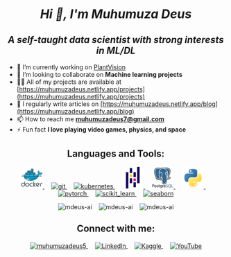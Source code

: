 <h1 align="center"><em>Hi 👋, I'm Muhumuza Deus</em></h1>
<h2 align="center"><em>A self-taught data scientist with strong interests in ML/DL</em></h2>

- 🔭 I’m currently working on [PlantVision](https://github.com/MDeus-ai/PlantVision)  
- 👯 I’m looking to collaborate on **Machine learning projects**  
- 👨‍💻 All of my projects are available at [https://muhumuzadeus.netlify.app/projects](https://muhumuzadeus.netlify.app/projects)  
- 📝 I regularly write articles on [https://muhumuzadeus.netlify.app/blog](https://muhumuzadeus.netlify.app/blog)  
- 📫 How to reach me **muhumuzadeus7@gmail.com**  
- ⚡ Fun fact **I love playing video games, physics, and space**  

<!-- “Languages and Tools” section first -->
<h2 align="center">Languages and Tools:</h2>
<p align="center">
  <a href="https://www.docker.com/" target="_blank" rel="noreferrer">
    <img src="https://raw.githubusercontent.com/devicons/devicon/master/icons/docker/docker-original-wordmark.svg" alt="docker" width="50" height="50"/>
  </a>&nbsp;&nbsp;&nbsp;
  <a href="https://git-scm.com/" target="_blank" rel="noreferrer">
    <img src="https://www.vectorlogo.zone/logos/git-scm/git-scm-icon.svg" alt="git" width="50" height="50"/>
  </a>&nbsp;&nbsp;&nbsp;
  <a href="https://kubernetes.io" target="_blank" rel="noreferrer">
    <img src="https://www.vectorlogo.zone/logos/kubernetes/kubernetes-icon.svg" alt="kubernetes" width="50" height="50"/>
  </a>&nbsp;&nbsp;&nbsp;
  <a href="https://pandas.pydata.org/" target="_blank" rel="noreferrer">
    <img src="https://raw.githubusercontent.com/devicons/devicon/2ae2a900d2f041da66e950e4d48052658d850630/icons/pandas/pandas-original.svg" alt="pandas" width="50" height="50"/>
  </a>&nbsp;&nbsp;&nbsp;
  <a href="https://www.postgresql.org" target="_blank" rel="noreferrer">
    <img src="https://raw.githubusercontent.com/devicons/devicon/master/icons/postgresql/postgresql-original-wordmark.svg" alt="postgresql" width="50" height="50"/>
  </a>&nbsp;&nbsp;&nbsp;
  <a href="https://www.python.org" rel="noreferrer">
    <img src="https://raw.githubusercontent.com/devicons/devicon/master/icons/python/python-original.svg" alt="python" width="50" height="50"/>
  </a>&nbsp;&nbsp;&nbsp;
  <a href="https://pytorch.org/" rel="noreferrer">
    <img src="https://www.vectorlogo.zone/logos/pytorch/pytorch-icon.svg" alt="pytorch" width="50" height="50"/>
  </a>&nbsp;&nbsp;&nbsp;
  <a href="https://scikit-learn.org/" rel="noreferrer">
    <img src="https://upload.wikimedia.org/wikipedia/commons/0/05/Scikit_learn_logo_small.svg" alt="scikit_learn" width="50" height="50"/>
  </a>&nbsp;&nbsp;&nbsp;
  <a href="https://seaborn.pydata.org/" rel="noreferrer">
    <img src="https://seaborn.pydata.org/_images/logo-mark-lightbg.svg" alt="seaborn" width="50" height="50"/>
  </a>
</p>

<!-- All three GitHub-stats images in one centered row -->
<p align="center">
  <img src="https://github-readme-stats.vercel.app/api/top-langs?username=mdeus-ai&show_icons=true&locale=en&layout=compact" alt="mdeus-ai" width="320" />&nbsp;&nbsp;&nbsp;
  <img src="https://github-readme-stats.vercel.app/api?username=mdeus-ai&show_icons=true&locale=en" alt="mdeus-ai" width="320" />&nbsp;&nbsp;&nbsp;
  <img src="https://github-readme-streak-stats.herokuapp.com/?user=mdeus-ai&" alt="mdeus-ai" width="320" />
</p>

<!-- “Connect with me” section last -->
<h2 align="center">Connect with me:</h2>
<p align="center">
  <a href="https://twitter.com/muhumuzadeus5" target="_blank">
    <img align="center" src="https://raw.githubusercontent.com/rahuldkjain/github-profile-readme-generator/master/src/images/icons/Social/twitter.svg" alt="muhumuzadeus5" width="40" height="40" />
  </a>&nbsp;&nbsp;&nbsp;
  <a href="https://www.linkedin.com/in/muhumuza-deus-mugenyi-81a4a7268/" target="_blank">
    <img align="center" src="https://raw.githubusercontent.com/rahuldkjain/github-profile-readme-generator/master/src/images/icons/Social/linked-in-alt.svg" alt="LinkedIn" width="40" height="40" />
  </a>&nbsp;&nbsp;&nbsp;
  <a href="https://www.kaggle.com/muhumuzadeusai" target="_blank">
    <img align="center" src="https://raw.githubusercontent.com/rahuldkjain/github-profile-readme-generator/master/src/images/icons/Social/kaggle.svg" alt="Kaggle" width="40" height="40" />
  </a>&nbsp;&nbsp;&nbsp;
  <a href="https://www.youtube.com/@deusml" target="_blank">
    <img align="center" src="https://raw.githubusercontent.com/rahuldkjain/github-profile-readme-generator/master/src/images/icons/Social/youtube.svg" alt="YouTube" width="40" height="40" />
  </a>
</p>
